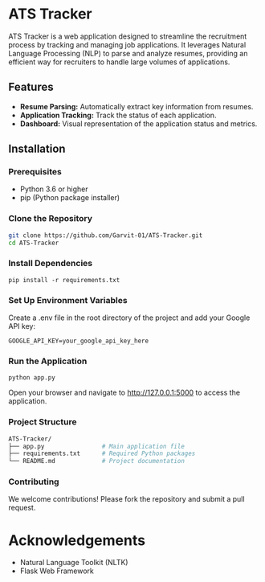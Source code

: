 # ATS Tracker

ATS Tracker is a web application designed to streamline the recruitment process by tracking and managing job applications. It leverages Natural Language Processing (NLP) to parse and analyze resumes, providing an efficient way for recruiters to handle large volumes of applications.

## Features

- **Resume Parsing:** Automatically extract key information from resumes.
- **Application Tracking:** Track the status of each application.
- **Dashboard:** Visual representation of the application status and metrics.

## Installation

### Prerequisites

- Python 3.6 or higher
- pip (Python package installer)

### Clone the Repository

```bash
git clone https://github.com/Garvit-01/ATS-Tracker.git
cd ATS-Tracker
```
### Install Dependencies
```
pip install -r requirements.txt
```

### Set Up Environment Variables
Create a .env file in the root directory of the project and add your Google API key:
```
GOOGLE_API_KEY=your_google_api_key_here
```

### Run the Application 
```
python app.py
```

Open your browser and navigate to http://127.0.0.1:5000 to access the application.

### Project Structure 
```bash
ATS-Tracker/
├── app.py                # Main application file
├── requirements.txt      # Required Python packages
└── README.md             # Project documentation
```

### Contributing
We welcome contributions! Please fork the repository and submit a pull request.


# Acknowledgements
- Natural Language Toolkit (NLTK)
- Flask Web Framework
